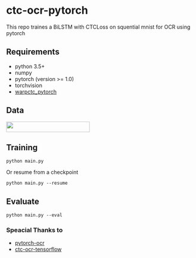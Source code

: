 # ctc-ocr-pytorch
This repo traines a BiLSTM with CTCLoss on squential mnist for OCR using pytorch

## Requirements

 * python 3.5+
 * numpy
 * pytorch (version >= 1.0)
 * torchvision
 * <a href="https://github.com/SeanNaren/warp-ctc" target="_blank"> warpctc_pytorch </a>

## Data
<img src="sample_image.jpg" width="224" height="28">

## Training

```
python main.py 
```
Or resume from a checkpoint
```
python main.py --resume
```

## Evaluate
```
python main.py --eval
```

### Speacial Thanks to
* <a href="https://github.com/Xilinx/pytorch-ocr" target="_blank"> pytorch-ocr </a>
* <a href="https://github.com/stardut/ctc-ocr-tensorflow" target="_blank"> ctc-ocr-tensorflow </a>